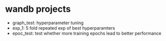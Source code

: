 # wandb projects
* graph_test: hyperparameter tuning
* exp_1: 5 fold repeated exp of best hyperparamters
* epoc_test: test whether more training epochs lead to better performance